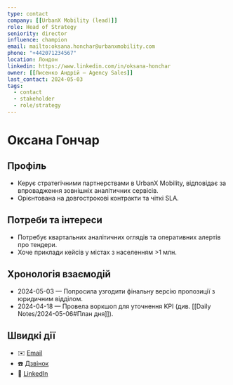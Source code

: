 ```yaml
---
type: contact
company: [[UrbanX Mobility (lead)]]
role: Head of Strategy
seniority: director
influence: champion
email: mailto:oksana.honchar@urbanxmobility.com
phone: "+442071234567"
location: Лондон
linkedin: https://www.linkedin.com/in/oksana-honchar
owner: [[Лисенко Андрій – Agency Sales]]
last_contact: 2024-05-03
tags:
  - contact
  - stakeholder
  - role/strategy
---
```


# Оксана Гончар

## Профіль
- Керує стратегічними партнерствами в UrbanX Mobility, відповідає за впровадження зовнішніх аналітичних сервісів.
- Орієнтована на довгострокові контракти та чіткі SLA.

## Потреби та інтереси
- Потребує квартальних аналітичних оглядів та оперативних алертів про тендери.
- Хоче приклади кейсів у містах з населенням >1 млн.

## Хронологія взаємодій
- 2024-05-03 — Попросила узгодити фінальну версію пропозиції з юридичним відділом.
- 2024-04-18 — Провела воркшоп для уточнення KPI (див. [[Daily Notes/2024-05-06#План дня]]).

## Швидкі дії
- ✉️ [Email](mailto:oksana.honchar@urbanxmobility.com)
- ☎️ [Дзвінок](tel:+442071234567)
- 🔗 [LinkedIn](https://www.linkedin.com/in/oksana-honchar)
